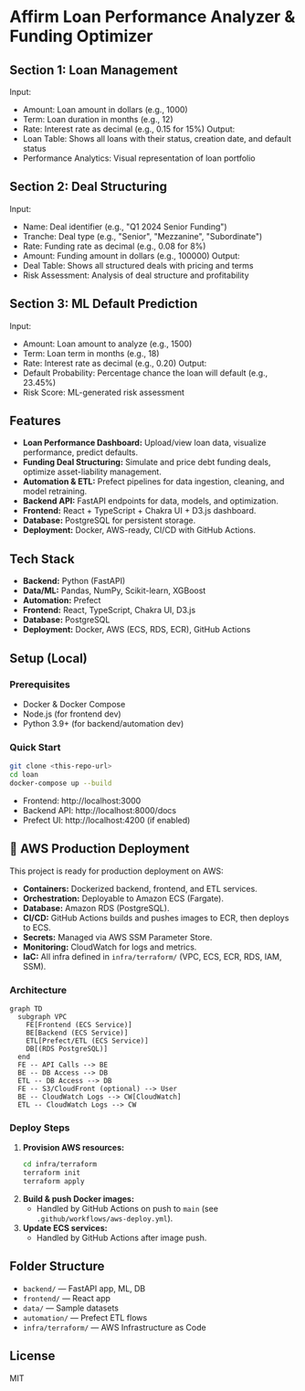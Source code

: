 # Affirm Loan Performance Analyzer & Funding Optimizer

## Section 1: Loan Management
Input:
- Amount: Loan amount in dollars (e.g., 1000)
- Term: Loan duration in months (e.g., 12)
- Rate: Interest rate as decimal (e.g., 0.15 for 15%)
Output:
- Loan Table: Shows all loans with their status, creation date, and default status
- Performance Analytics: Visual representation of loan portfolio

## Section 2: Deal Structuring
Input:
- Name: Deal identifier (e.g., "Q1 2024 Senior Funding")
- Tranche: Deal type (e.g., "Senior", "Mezzanine", "Subordinate")
- Rate: Funding rate as decimal (e.g., 0.08 for 8%)
- Amount: Funding amount in dollars (e.g., 100000)
Output:
- Deal Table: Shows all structured deals with pricing and terms
- Risk Assessment: Analysis of deal structure and profitability

## Section 3: ML Default Prediction
Input:
- Amount: Loan amount to analyze (e.g., 1500)
- Term: Loan term in months (e.g., 18)
- Rate: Interest rate as decimal (e.g., 0.20)
Output:
- Default Probability: Percentage chance the loan will default (e.g., 23.45%)
- Risk Score: ML-generated risk assessment

## Features
- **Loan Performance Dashboard:** Upload/view loan data, visualize performance, predict defaults.
- **Funding Deal Structuring:** Simulate and price debt funding deals, optimize asset-liability management.
- **Automation & ETL:** Prefect pipelines for data ingestion, cleaning, and model retraining.
- **Backend API:** FastAPI endpoints for data, models, and optimization.
- **Frontend:** React + TypeScript + Chakra UI + D3.js dashboard.
- **Database:** PostgreSQL for persistent storage.
- **Deployment:** Docker, AWS-ready, CI/CD with GitHub Actions.

## Tech Stack
- **Backend:** Python (FastAPI)
- **Data/ML:** Pandas, NumPy, Scikit-learn, XGBoost
- **Automation:** Prefect
- **Frontend:** React, TypeScript, Chakra UI, D3.js
- **Database:** PostgreSQL
- **Deployment:** Docker, AWS (ECS, RDS, ECR), GitHub Actions

## Setup (Local)

### Prerequisites
- Docker & Docker Compose
- Node.js (for frontend dev)
- Python 3.9+ (for backend/automation dev)

### Quick Start
```bash
git clone <this-repo-url>
cd loan
docker-compose up --build
```

- Frontend: http://localhost:3000
- Backend API: http://localhost:8000/docs
- Prefect UI: http://localhost:4200 (if enabled)

## 🚀 AWS Production Deployment

This project is ready for production deployment on AWS:

- **Containers:** Dockerized backend, frontend, and ETL services.
- **Orchestration:** Deployable to Amazon ECS (Fargate).
- **Database:** Amazon RDS (PostgreSQL).
- **CI/CD:** GitHub Actions builds and pushes images to ECR, then deploys to ECS.
- **Secrets:** Managed via AWS SSM Parameter Store.
- **Monitoring:** CloudWatch for logs and metrics.
- **IaC:** All infra defined in `infra/terraform/` (VPC, ECS, ECR, RDS, IAM, SSM).

### Architecture

```mermaid
graph TD
  subgraph VPC
    FE[Frontend (ECS Service)]
    BE[Backend (ECS Service)]
    ETL[Prefect/ETL (ECS Service)]
    DB[(RDS PostgreSQL)]
  end
  FE -- API Calls --> BE
  BE -- DB Access --> DB
  ETL -- DB Access --> DB
  FE -- S3/CloudFront (optional) --> User
  BE -- CloudWatch Logs --> CW[CloudWatch]
  ETL -- CloudWatch Logs --> CW
```

### Deploy Steps
1. **Provision AWS resources:**
   ```bash
   cd infra/terraform
   terraform init
   terraform apply
   ```
2. **Build & push Docker images:**
   - Handled by GitHub Actions on push to `main` (see `.github/workflows/aws-deploy.yml`).
3. **Update ECS services:**
   - Handled by GitHub Actions after image push.

## Folder Structure
- `backend/` — FastAPI app, ML, DB
- `frontend/` — React app
- `data/` — Sample datasets
- `automation/` — Prefect ETL flows
- `infra/terraform/` — AWS Infrastructure as Code

## License
MIT 
